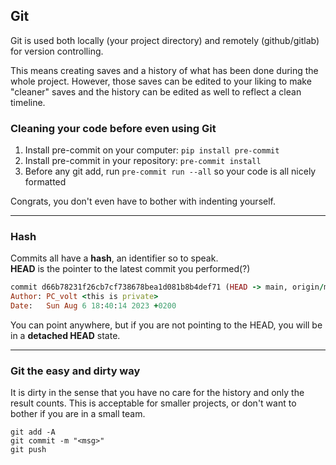 ## Git
Git is used both locally (your project directory) and remotely (github/gitlab) for version controlling.

This means creating saves and a history of what has been done during the whole project. However, those saves can be edited to your liking to make "cleaner" saves and the history can be edited as well to reflect a clean timeline.

### Cleaning your code before even using Git
1. Install pre-commit on your computer: ``pip install pre-commit``
2. Install pre-commit in your repository: ``pre-commit install``
3. Before any git add, run ``pre-commit run --all`` so your code is all nicely formatted

Congrats, you don't even have to bother with indenting yourself.

---
### Hash
Commits all have a **hash**, an identifier so to speak.
<br>**HEAD** is the pointer to the latest commit you performed(?)

```ruby
commit d66b78231f26cb7cf738678bea1d081b8b4def71 (HEAD -> main, origin/main)
Author: PC_volt <this is private>
Date:   Sun Aug 6 18:40:14 2023 +0200
```

You can point anywhere, but if you are not pointing to the HEAD, you will be in a **detached HEAD** state.

---
### Git the easy and dirty way
It is dirty in the sense that you have no care for the history and only the result counts.
This is acceptable for smaller projects, or don't want to bother if you are in a small team.

``git add -A``
<br>``git commit -m "<msg>"``
<br>``git push``